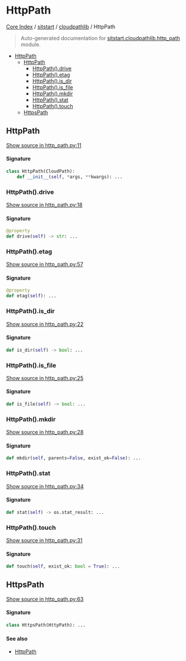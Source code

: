 # HttpPath

[Core Index](../../README.md#core-index) / [sitstart](../index.md#sitstart) / [cloudpathlib](./index.md#cloudpathlib) / HttpPath

> Auto-generated documentation for [sitstart.cloudpathlib.http_path](../../../python/sitstart/cloudpathlib/http_path.py) module.

- [HttpPath](#httppath)
  - [HttpPath](#httppath-1)
    - [HttpPath().drive](#httppath()drive)
    - [HttpPath().etag](#httppath()etag)
    - [HttpPath().is_dir](#httppath()is_dir)
    - [HttpPath().is_file](#httppath()is_file)
    - [HttpPath().mkdir](#httppath()mkdir)
    - [HttpPath().stat](#httppath()stat)
    - [HttpPath().touch](#httppath()touch)
  - [HttpsPath](#httpspath)

## HttpPath

[Show source in http_path.py:11](../../../python/sitstart/cloudpathlib/http_path.py#L11)

#### Signature

```python
class HttpPath(CloudPath):
    def __init__(self, *args, **kwargs): ...
```

### HttpPath().drive

[Show source in http_path.py:18](../../../python/sitstart/cloudpathlib/http_path.py#L18)

#### Signature

```python
@property
def drive(self) -> str: ...
```

### HttpPath().etag

[Show source in http_path.py:57](../../../python/sitstart/cloudpathlib/http_path.py#L57)

#### Signature

```python
@property
def etag(self): ...
```

### HttpPath().is_dir

[Show source in http_path.py:22](../../../python/sitstart/cloudpathlib/http_path.py#L22)

#### Signature

```python
def is_dir(self) -> bool: ...
```

### HttpPath().is_file

[Show source in http_path.py:25](../../../python/sitstart/cloudpathlib/http_path.py#L25)

#### Signature

```python
def is_file(self) -> bool: ...
```

### HttpPath().mkdir

[Show source in http_path.py:28](../../../python/sitstart/cloudpathlib/http_path.py#L28)

#### Signature

```python
def mkdir(self, parents=False, exist_ok=False): ...
```

### HttpPath().stat

[Show source in http_path.py:34](../../../python/sitstart/cloudpathlib/http_path.py#L34)

#### Signature

```python
def stat(self) -> os.stat_result: ...
```

### HttpPath().touch

[Show source in http_path.py:31](../../../python/sitstart/cloudpathlib/http_path.py#L31)

#### Signature

```python
def touch(self, exist_ok: bool = True): ...
```



## HttpsPath

[Show source in http_path.py:63](../../../python/sitstart/cloudpathlib/http_path.py#L63)

#### Signature

```python
class HttpsPath(HttpPath): ...
```

#### See also

- [HttpPath](#httppath)
